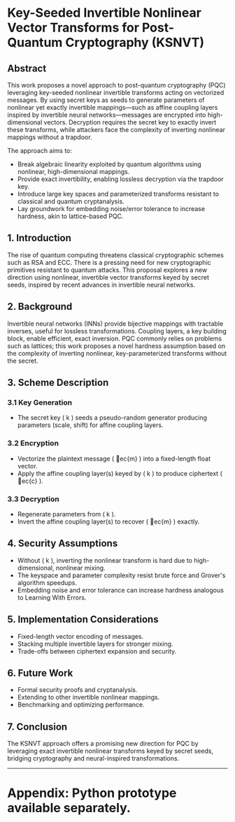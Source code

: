 
# Key-Seeded Invertible Nonlinear Vector Transforms for Post-Quantum Cryptography (KSNVT)

## Abstract
This work proposes a novel approach to post-quantum cryptography (PQC) leveraging key-seeded nonlinear invertible transforms acting on vectorized messages. By using secret keys as seeds to generate parameters of nonlinear yet exactly invertible mappings—such as affine coupling layers inspired by invertible neural networks—messages are encrypted into high-dimensional vectors. Decryption requires the secret key to exactly invert these transforms, while attackers face the complexity of inverting nonlinear mappings without a trapdoor.

The approach aims to:
- Break algebraic linearity exploited by quantum algorithms using nonlinear, high-dimensional mappings.
- Provide exact invertibility, enabling lossless decryption via the trapdoor key.
- Introduce large key spaces and parameterized transforms resistant to classical and quantum cryptanalysis.
- Lay groundwork for embedding noise/error tolerance to increase hardness, akin to lattice-based PQC.

## 1. Introduction
The rise of quantum computing threatens classical cryptographic schemes such as RSA and ECC. There is a pressing need for new cryptographic primitives resistant to quantum attacks. This proposal explores a new direction using nonlinear, invertible vector transforms keyed by secret seeds, inspired by recent advances in invertible neural networks.

## 2. Background
Invertible neural networks (INNs) provide bijective mappings with tractable inverses, useful for lossless transformations. Coupling layers, a key building block, enable efficient, exact inversion. PQC commonly relies on problems such as lattices; this work proposes a novel hardness assumption based on the complexity of inverting nonlinear, key-parameterized transforms without the secret.

## 3. Scheme Description
### 3.1 Key Generation
- The secret key \( k \) seeds a pseudo-random generator producing parameters (scale, shift) for affine coupling layers.

### 3.2 Encryption
- Vectorize the plaintext message \( ec{m} \) into a fixed-length float vector.
- Apply the affine coupling layer(s) keyed by \( k \) to produce ciphertext \( ec{c} \).

### 3.3 Decryption
- Regenerate parameters from \( k \).
- Invert the affine coupling layer(s) to recover \( ec{m} \) exactly.

## 4. Security Assumptions
- Without \( k \), inverting the nonlinear transform is hard due to high-dimensional, nonlinear mixing.
- The keyspace and parameter complexity resist brute force and Grover's algorithm speedups.
- Embedding noise and error tolerance can increase hardness analogous to Learning With Errors.

## 5. Implementation Considerations
- Fixed-length vector encoding of messages.
- Stacking multiple invertible layers for stronger mixing.
- Trade-offs between ciphertext expansion and security.

## 6. Future Work
- Formal security proofs and cryptanalysis.
- Extending to other invertible nonlinear mappings.
- Benchmarking and optimizing performance.

## 7. Conclusion
The KSNVT approach offers a promising new direction for PQC by leveraging exact invertible nonlinear transforms keyed by secret seeds, bridging cryptography and neural-inspired transformations.

---

# Appendix: Python prototype available separately.
